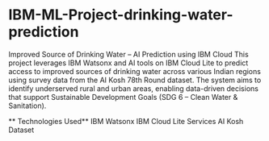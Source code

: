 # IBM-ML-Project-drinking-water-prediction
 Improved Source of Drinking Water – AI Prediction using IBM Cloud
This project leverages IBM Watsonx and AI tools on IBM Cloud Lite to predict access to improved sources of drinking water across various Indian regions using survey data from the AI Kosh 78th Round dataset.
The system aims to identify underserved rural and urban areas, enabling data-driven decisions that support Sustainable Development Goals (SDG 6 – Clean Water & Sanitation).

** Technologies Used**
IBM Watsonx
IBM Cloud Lite Services
AI Kosh Dataset


